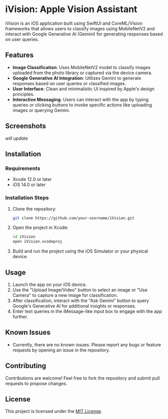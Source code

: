 
# iVision: Apple Vision Assistant

iVision is an iOS application built using SwiftUI and CoreML/Vision frameworks that allows users to classify images using MobileNetV2 and interact with Google Generative AI (Gemini) for generating responses based on user queries.

## Features

- **Image Classification**: Uses MobileNetV2 model to classify images uploaded from the photo library or captured via the device camera.
- **Google Generative AI Integration**: Utilizes Gemini to generate responses based on user queries or classified images.
- **User Interface**: Clean and minimalistic UI inspired by Apple's design principles.
- **Interactive Messaging**: Users can interact with the app by typing queries or clicking buttons to invoke specific actions like uploading images or querying Gemini.

## Screenshots

_will update_

## Installation

### Requirements

- Xcode 12.0 or later
- iOS 14.0 or later

### Installation Steps

1. Clone the repository:

   ```bash
   git clone https://github.com/your-username/iVision.git
   ```

2. Open the project in Xcode:

   ```bash
   cd iVision
   open iVision.xcodeproj
   ```

3. Build and run the project using the iOS Simulator or your physical device.

## Usage

1. Launch the app on your iOS device.
2. Use the "Upload Image/Video" button to select an image or "Use Camera" to capture a new image for classification.
3. After classification, interact with the "Ask Gemini" button to query Google's Generative AI for additional insights or responses.
4. Enter text queries in the iMessage-like input box to engage with the app further.

## Known Issues

- Currently, there are no known issues. Please report any bugs or feature requests by opening an issue in the repository.

## Contributing

Contributions are welcome! Feel free to fork the repository and submit pull requests to propose changes.

## License

This project is licensed under the [MIT License](LICENSE).
